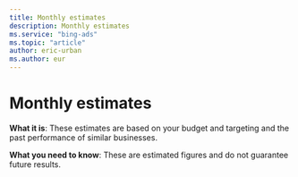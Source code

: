 ```yaml
---
title: Monthly estimates
description: Monthly estimates
ms.service: "bing-ads"
ms.topic: "article"
author: eric-urban
ms.author: eur
---
```


# Monthly estimates

**What it is**: These estimates are based on your budget and targeting and the past performance of similar businesses.

**What you need to know**: These are estimated figures and do not guarantee future results.


